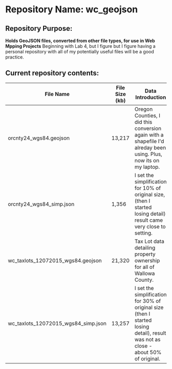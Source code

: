 # Repository Name: wc_geojson
## Repository Purpose:
**Holds GeoJSON files, converted from other file types, for use in Web Mpping Projects**
Beginning with Lab 4, but I figure but I figure having a personal repository with all of my potentially useful files will be a good practice.

## Current repository contents:
File Name|File Size (kb)|Data Introduction
---------|--------------|-----------------
orcnty24_wgs84.geojson|13,217|Oregon Counties, I did this conversion again with a shapefile I'd alreday been using. Plus, now its on my laptop.
orcnty24_wgs84_simp.json|1,356|I set the simplification for 10% of original size, (then I started losing detail) result came very close to setting.
wc_taxlots_12072015_wgs84.geojson|21,320|Tax Lot data detailing property ownership for all of Wallowa County.
wc_taxlots_12072015_wgs84_simp.json|13,257|I set the simplification for 30% of original size (then I started losing detail), result was not as close - about 50% of original.
